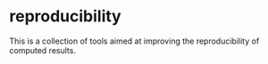 # reproducibility
This is a collection of tools aimed at improving the reproducibility of computed results.
